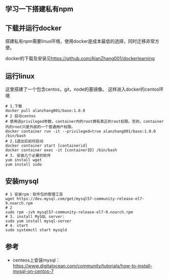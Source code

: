 ## 学习一下搭建私有npm

## 下载并运行docker
搭建私有npm需要linux环境，使用docker是成本最低的选择，同时迁移非常方便。

docker的下载及安装见<https://github.com/AlanZhang001/dockerlearning>

## 运行linux

这里搭建了一个包含centos，git，node的基镜像。
这样进入docker的centos环境
```shell
# 1.下载
docker pull alanzhang001/base:1.0.0
# 2 启动centos
# 使用该privileged参数，container内的root拥有真正的root权限。否则，container内的root只是外部的一个普通用户权限。
docker container run -it --privileged=true alanzhang001/base:1.0.0  /bin/bash
# 2.1退出后如何启动
docker container start [containerid]
docker container exec -it [containerID] /bin/bash
# 3. 安装几个必要的软件
yum install wget
yum install sudo
```

## 安装mysql
```shell
# 1 安装rpm：软件包的管理工具
wget https://dev.mysql.com/get/mysql57-community-release-el7-9.noarch.rpm
# 2
sudo rpm -ivh mysql57-community-release-el7-9.noarch.rpm
# 3. install MySQL server:
sudo yum install mysql-server
# 4. start
sudo systemctl start mysqld
```

## 参考
- centeos上安装mysql：<https://www.digitalocean.com/community/tutorials/how-to-install-mysql-on-centos-7>

